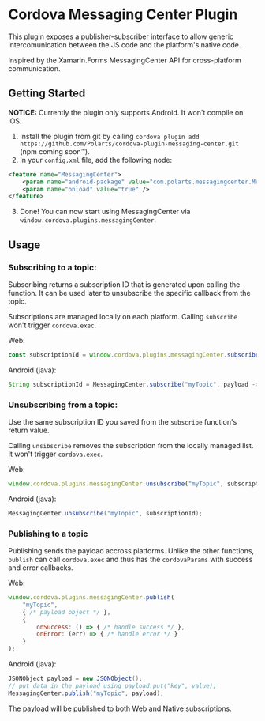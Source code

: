 # Cordova Messaging Center Plugin

This plugin exposes a publisher-subscriber interface to allow generic intercomunication between the JS code and the platform's native code.

Inspired by the Xamarin.Forms MessagingCenter API for cross-platform communication.

## Getting Started

**NOTICE:** Currently the plugin only supports Android. It won't compile on iOS.

1. Install the plugin from git by calling `cordova plugin add https://github.com/Polarts/cordova-plugin-messaging-center.git` (npm coming soon™).
2. In your `config.xml` file, add the following node:
```xml
<feature name="MessagingCenter">
    <param name="android-package" value="com.polarts.messagingcenter.MessagingCenter" />
    <param name="onload" value="true" />
</feature>
```
3. Done! You can now start using MessagingCenter via `window.cordova.plugins.messagingCenter`.

## Usage

### Subscribing to a topic:

Subscribing returns a subscription ID that is generated upon calling the function. It can be used later to unsubscribe the specific callback from the topic.

Subscriptions are managed locally on each platform. Calling `subscribe` won't trigger `cordova.exec`.

Web:
```js
const subscriptionId = window.cordova.plugins.messagingCenter.subscribe("myTopic", (payload) => { /* handle payload */ });
```

Android (java):
```java
String subscriptionId = MessagingCenter.subscribe("myTopic", payload -> { /* handle payload */ });
```

### Unsubscribing from a topic:

Use the same subscription ID you saved from the `subscribe` function's return value.

Calling `unsibscribe` removes the subscription from the locally managed list. It won't trigger `cordova.exec`.

Web:
```js
window.cordova.plugins.messagingCenter.unsubscribe("myTopic", subscriptionId);
```

Android (java):
```java
MessagingCenter.unsubscribe("myTopic", subscriptionId);
```

### Publishing to a topic

Publishing sends the payload accross platforms. Unlike the other functions, `publish` can call `cordova.exec` and thus has the `cordovaParams` with success and error callbacks.

Web:
```js
window.cordova.plugins.messagingCenter.publish(
    "myTopic", 
    { /* payload object */ }, 
    { 
        onSuccess: () => { /* handle success */ },
        onError: (err) => { /* handle error */ }
    }
);
```

Android (java):
```java
JSONObject payload = new JSONObject();
// put data in the payload using payload.put("key", value);
MessagingCenter.publish("myTopic", payload);
```

The payload will be published to both Web and Native subscriptions.
